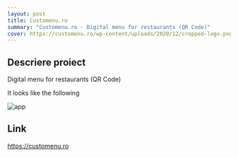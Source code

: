 ```yaml
---
layout: post
title: Customenu.ro
summary: "Customenu.ro - Digital menu for restaurants (QR Code)"
cover: https://customenu.ro/wp-content/uploads/2020/12/cropped-logo.png
---
```


## Descriere proiect
Digital menu for restaurants (QR Code)

It looks like the following

![app](https://customenu.ro/wp-content/uploads/2021/01/customenu-app-1200x867.png)

## Link

<https://customenu.ro>